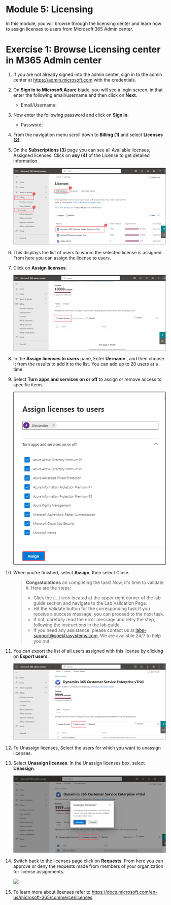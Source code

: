 # Module 5: Licensing 

  In this module, you will browse through the licensing center and learn how to assign licenses to users from Microsoft 365 Admin center.

# Exercise 1: Browse Licensing center in M365 Admin center 

1.  If you are not already signed into the admin center, sign in to the admin center at https://admin.microsoft.com with the credentials.

1. On **Sign in to Microsoft Azure** blade, you will see a login screen, in that enter the following email/username and then click on **Next**. 
      * Email/Username: <inject key="AzureAdUserEmail"></inject>

1. Now enter the following password and click on **Sign in**.
      * Password: <inject key="AzureAdUserPassword"></inject>

1. From the navigation menu scroll down to  **Billing (1)** and select **Licenses (2)**.
   
1. On the **Subscriptions (3)** page you can see all Available licenses, Assigned licenses. Click on **any (4)** of the License to get detailed information.

   ![](Images/ms900L5I1.png)

1. This displays the list of users to whom the selected license is assigned. From here you can assign the license to users.

1. Click on **Assign licenses**.

   ![](Images/ms900L5I2.png)

1. In the **Assign licenses to users** pane, Enter **Uername** <inject key="AzureAdUserEmail"></inject>, and then choose it from the results to add it to the list. You can add up to 20 users at a time.

1. Select **Turn apps and services on or off** to assign or remove access to specific items.
   
   ![](Images/img131.png)

1. When you're finished, select **Assign**, then select Close.

   > **Congratulations** on completing the task! Now, it's time to validate it. Here are the steps:
   > 
   > - Click the (...) icon located at the upper right corner of the lab guide section and navigate to the Lab Validation Page.
   > - Hit the Validate button for the corresponding task.If you receive a success message, you can proceed to the next task.
   > - If not, carefully read the error message and retry the step, following the instructions in the lab guide.
   > - If you need any assistance, please contact us at labs-support@spektrasystems.com. We are available 24/7 to help you out.

1. You can export the list of all users assigned with this license by clicking on **Export users**.

   ![](Images/ms900L5I3.png)

1. To Unassign licenses, Select the users for which you want to unassign licenses.

1. Select **Unassign licenses**. In the Unassign licenses box, select **Unassign**.

   ![](Images/ms900L5I4.png)

1. Switch back to the licenses page click on **Requests**. From here you can approve or deny the requests made from members of your organization for license assignments.

    ![](Images/License2.png)

1. To learn more about licenses refer to  https://docs.microsoft.com/en-us/microsoft-365/commerce/licenses
